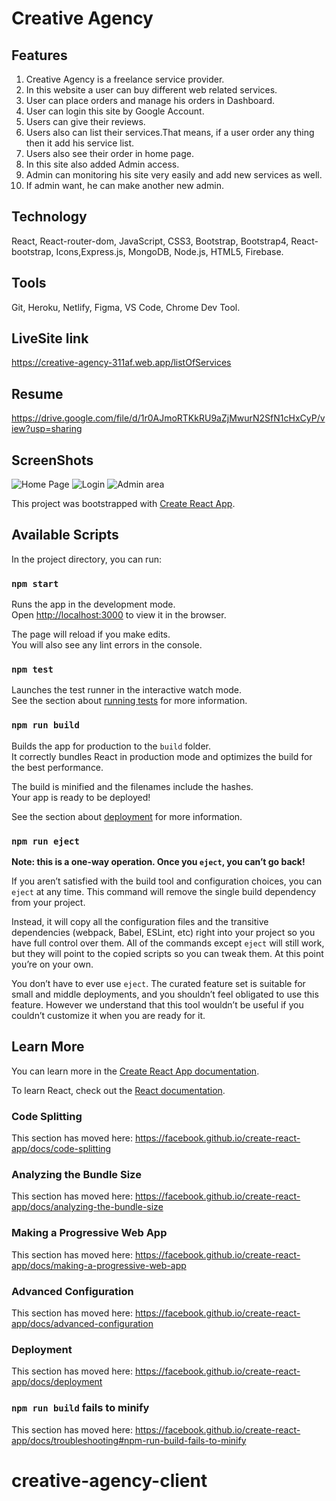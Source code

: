 # Creative Agency
## Features
1. Creative Agency is a freelance service provider.
2. In this website a user can buy different web related services.
3. User can place orders and manage his orders in Dashboard.
4. User can login this site by Google Account.
5. Users can give their reviews.
6. Users also can list their services.That means, if a user order any thing then it add his service list.
7. Users also see their order in home page.
8. In this site also added Admin access.
9. Admin can monitoring his site very easily and add new services as well.
10. If admin want, he can make another new admin.

## Technology 
React, React-router-dom, JavaScript, CSS3, Bootstrap, Bootstrap4, React-bootstrap, Icons,Express.js, MongoDB, Node.js, HTML5, Firebase.

## Tools 
Git, Heroku, Netlify, Figma, VS Code, Chrome Dev Tool.

## LiveSite link
https://creative-agency-311af.web.app/listOfServices

## Resume
https://drive.google.com/file/d/1r0AJmoRTKkRU9aZjMwurN2SfN1cHxCyP/view?usp=sharing

## ScreenShots
![Home Page](home.png)
![Login](login.png)
![Admin area](service.png)

This project was bootstrapped with [Create React App](https://github.com/facebook/create-react-app).

## Available Scripts

In the project directory, you can run:

### `npm start`

Runs the app in the development mode.<br />
Open [http://localhost:3000](http://localhost:3000) to view it in the browser.

The page will reload if you make edits.<br />
You will also see any lint errors in the console.

### `npm test`

Launches the test runner in the interactive watch mode.<br />
See the section about [running tests](https://facebook.github.io/create-react-app/docs/running-tests) for more information.

### `npm run build`

Builds the app for production to the `build` folder.<br />
It correctly bundles React in production mode and optimizes the build for the best performance.

The build is minified and the filenames include the hashes.<br />
Your app is ready to be deployed!

See the section about [deployment](https://facebook.github.io/create-react-app/docs/deployment) for more information.

### `npm run eject`

**Note: this is a one-way operation. Once you `eject`, you can’t go back!**

If you aren’t satisfied with the build tool and configuration choices, you can `eject` at any time. This command will remove the single build dependency from your project.

Instead, it will copy all the configuration files and the transitive dependencies (webpack, Babel, ESLint, etc) right into your project so you have full control over them. All of the commands except `eject` will still work, but they will point to the copied scripts so you can tweak them. At this point you’re on your own.

You don’t have to ever use `eject`. The curated feature set is suitable for small and middle deployments, and you shouldn’t feel obligated to use this feature. However we understand that this tool wouldn’t be useful if you couldn’t customize it when you are ready for it.

## Learn More

You can learn more in the [Create React App documentation](https://facebook.github.io/create-react-app/docs/getting-started).

To learn React, check out the [React documentation](https://reactjs.org/).

### Code Splitting

This section has moved here: https://facebook.github.io/create-react-app/docs/code-splitting

### Analyzing the Bundle Size

This section has moved here: https://facebook.github.io/create-react-app/docs/analyzing-the-bundle-size

### Making a Progressive Web App

This section has moved here: https://facebook.github.io/create-react-app/docs/making-a-progressive-web-app

### Advanced Configuration

This section has moved here: https://facebook.github.io/create-react-app/docs/advanced-configuration

### Deployment

This section has moved here: https://facebook.github.io/create-react-app/docs/deployment

### `npm run build` fails to minify

This section has moved here: https://facebook.github.io/create-react-app/docs/troubleshooting#npm-run-build-fails-to-minify
# creative-agency-client
